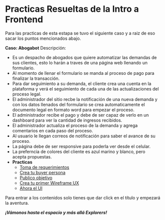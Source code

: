 
# Practicas Resueltas de la Intro a Frontend

Para las practicas de esta estapa se tuvo el siguiente caso y a raiz de eso sacar los puntos mencionados abajo.

**Caso: Abogabot**
Descripción:

* Es un despacho de abogados que quiere automatizar las
  demandas de sus clientes, esto lo harán a traves de una página web
  llenando un formulario.
* Al momento de llenar el formulario se manda al proceso de pago para finalizar la transacción.
* Para dar seguimiento a su demanda, el cliente crea una
  cuenta en la plataforma y verá el seguimiento de cada una de las
  actualizaciones del proceso legal.
* El administrador del sitio recbe la notificación de una
  nueva demanda y con los datos llenados del formulario se crea
  automaticamente el documento  legal en formato word para empezar el
  proceso.
* El administrador recibe el pago y debe de ser capaz de verlo en un dashboard para ver la cantidad de ingresos recibidos.
* El administrador actualiza el proceso de la demanda y agrega comentarios en cada paso del proceso.
* Al usuario le llegan correos de notificación para saber el avance de su proceso.
* La página debe de ser responsive para poderla ver desde el celular.
* La preferncia de colores del cliente es azul marino y blanco, pero acepta propuestas.
* **Practicas**
  * [Toma de requerimientos](https://github.com/Lajs5257/FrontEnd-Mision/blob/main/01%20-%20INTRO/practicas/1.-requerimientos.md)
  * [Crea tu buyer persona](https://github.com/Lajs5257/FrontEnd-Mision/blob/main/01%20-%20INTRO/practicas/2.-buyerPersona.md)
  * [Publico objetivo](https://github.com/Lajs5257/FrontEnd-Mision/blob/main/01%20-%20INTRO/practicas/3.-publicoObjetivo.md)
  * [Crea tu primer Wireframe UX](https://github.com/Lajs5257/FrontEnd-Mision/blob/main/01%20-%20INTRO/practicas/4.-wireframe.md)
  * [Ahora el UI](https://github.com/Lajs5257/FrontEnd-Mision/blob/main/01%20-%20INTRO/practicas/5.-ui.md)

Para entrar a los contenidos solo tienes que dar click en el título y empezará la aventura.

***¡Vámonos hasta el espacio y más allá Explorers!***
